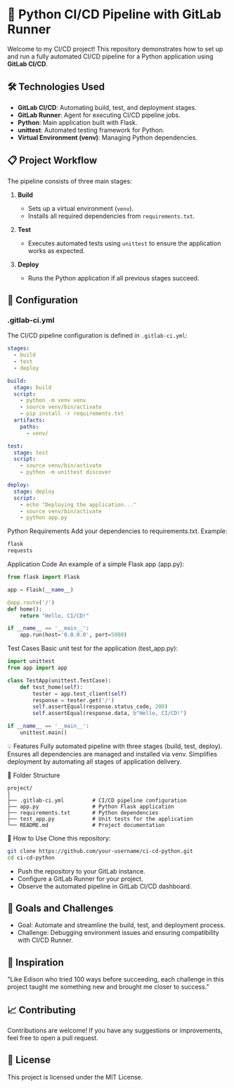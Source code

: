 # 🚀 Python CI/CD Pipeline with GitLab Runner  
Welcome to my CI/CD project! This repository demonstrates how to set up and run a fully automated CI/CD pipeline for a Python application using **GitLab CI/CD**.  

## 🛠️ Technologies Used  
- **GitLab CI/CD**: Automating build, test, and deployment stages.  
- **GitLab Runner**: Agent for executing CI/CD pipeline jobs.  
- **Python**: Main application built with Flask.  
- **unittest**: Automated testing framework for Python.  
- **Virtual Environment (venv)**: Managing Python dependencies.  

## 📋 Project Workflow  
The pipeline consists of three main stages:  

1. **Build**  
   - Sets up a virtual environment (`venv`).  
   - Installs all required dependencies from `requirements.txt`.  

2. **Test**  
   - Executes automated tests using `unittest` to ensure the application works as expected.  

3. **Deploy**  
   - Runs the Python application if all previous stages succeed.  

## 🔧 Configuration  
### .gitlab-ci.yml  
The CI/CD pipeline configuration is defined in `.gitlab-ci.yml`:  
```yaml
stages:
  - build
  - test
  - deploy

build:
  stage: build
  script:
    - python -m venv venv
    - source venv/bin/activate
    - pip install -r requirements.txt
  artifacts:
    paths:
      - venv/

test:
  stage: test
  script:
    - source venv/bin/activate
    - python -m unittest discover

deploy:
  stage: deploy
  script:
    - echo "Deploying the application..."
    - source venv/bin/activate
    - python app.py
```
Python Requirements
Add your dependencies to requirements.txt. Example:
```txt
flask
requests
```
Application Code
An example of a simple Flask app (app.py):
```py
from flask import Flask

app = Flask(__name__)

@app.route('/')
def home():
    return "Hello, CI/CD!"

if __name__ == '__main__':
    app.run(host='0.0.0.0', port=5000)
```
Test Cases
Basic unit test for the application (test_app.py):
```py
import unittest
from app import app

class TestApp(unittest.TestCase):
    def test_home(self):
        tester = app.test_client(self)
        response = tester.get('/')
        self.assertEqual(response.status_code, 200)
        self.assertEqual(response.data, b"Hello, CI/CD!")

if __name__ == '__main__':
    unittest.main()
```
💡 Features
Fully automated pipeline with three stages (build, test, deploy).
Ensures all dependencies are managed and installed via venv.
Simplifies deployment by automating all stages of application delivery.

📂 Folder Structure
```plaintext
project/
│
├── .gitlab-ci.yml         # CI/CD pipeline configuration  
├── app.py                 # Python Flask application  
├── requirements.txt       # Python dependencies  
├── test_app.py            # Unit tests for the application  
└── README.md              # Project documentation
```
🤔 How to Use
Clone this repository:
```bash
git clone https://github.com/your-username/ci-cd-python.git
cd ci-cd-python
```
- Push the repository to your GitLab instance.
- Configure a GitLab Runner for your project.
- Observe the automated pipeline in GitLab CI/CD dashboard.
## 🎯 Goals and Challenges
- Goal: Automate and streamline the build, test, and deployment process.
- Challenge: Debugging environment issues and ensuring compatibility with CI/CD Runner.
## 🌟 Inspiration
"Like Edison who tried 100 ways before succeeding, each challenge in this project taught me something new and brought me closer to success."

## 📈 Contributing
Contributions are welcome! If you have any suggestions or improvements, feel free to open a pull request.

## 📄 License
This project is licensed under the MIT License.
